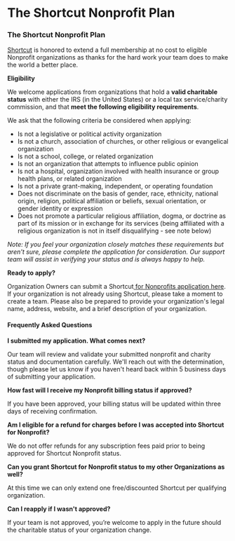 # The Shortcut Nonprofit Plan

### The Shortcut Nonprofit Plan

[Shortcut](https://www.shortcut.com/) is honored to extend a full membership at no cost to eligible Nonprofit organizations as thanks for the hard work your team does to make the world a better place.&#x20;

**Eligibility**

We welcome applications from organizations that hold a **valid charitable status** with either the IRS (in the United States) or a local tax service/charity commission, and that **meet the following eligibility requirements**.&#x20;

We ask that the following criteria be considered when applying:&#x20;

* Is not a legislative or political activity organization
* Is not a church, association of churches, or other religious or evangelical organization
* Is not a school, college, or related organization
* Is not an organization that attempts to influence public opinion
* Is not a hospital, organization involved with health insurance or group health plans, or related organization
* Is not a private grant-making, independent, or operating foundation
* Does not discriminate on the basis of gender, race, ethnicity, national origin, religion, political affiliation or beliefs, sexual orientation, or gender identity or expression
* Does not promote a particular religious affiliation, dogma, or doctrine as part of its mission or in exchange for its services (being affiliated with a religious organization is not in itself disqualifying - see note below)

_Note: If you feel your organization closely matches these requirements but aren't sure, please complete the application for consideration. Our support team will assist in verifying your status and is always happy to help._&#x20;

**Ready to apply?**

Organization Owners can submit a Shortcut[ for Nonprofits application here](https://forms.gle/nEycYUu6MFB7EP5AA). If your organization is not already using Shortcut, please take a moment to create a team. Please also be prepared to provide your organization's legal name, address, website, and a brief description of your organization.

#### **Frequently Asked Questions** <a href="#h_01jadd38t0ks6xr4nh7666c8ea" id="h_01jadd38t0ks6xr4nh7666c8ea"></a>

**I submitted my application. What comes next?**

Our team will review and validate your submitted nonprofit and charity status and documentation carefully. We'll reach out with the determination, though please let us know if you haven't heard back within 5 business days of submitting your application.&#x20;

**How fast will I receive my Nonprofit billing status if approved?**

If you have been approved, your billing status will be updated within three days of receiving confirmation.&#x20;

**Am I eligible for a refund for charges before I was accepted into Shortcut for Nonprofit?**

We do not offer refunds for any subscription fees paid prior to being approved for Shortcut Nonprofit status.&#x20;

**Can you grant Shortcut for Nonprofit status to my other Organizations as well?**

At this time we can only extend one free/discounted Shortcut per qualifying organization.

**Can I reapply if I wasn't approved?**

If your team is not approved, you’re welcome to apply in the future should the charitable status of your organization change.&#x20;
